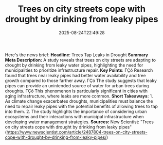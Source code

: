 ﻿---
title: "Trees on city streets cope with drought by drinking from leaky pipes"
date: "2025-08-24T22:49:28"
category: "Markets"
summary: ""
slug: "trees on city streets cope with drought by drinking from lea"
source_urls:
  - "https://www.newscientist.com/article/2487804-trees-on-city-streets-cope-with-drought-by-drinking-from-leaky-pipes/"
seo:
  title: "Trees on city streets cope with drought by drinking from leaky pipes | Hash n Hedge"
  description: ""
  keywords: ["news", "markets", "brief"]
---
Here's the news brief:  **Headline:** Trees Tap Leaks in Drought  **Summary Meta Description:** A study reveals that trees on city streets are adapting to drought by drinking from leaky water pipes, highlighting the need for municipalities to prioritize infrastructure repair.  **Key Points:**  ΓÇó Research found that trees near leaky pipes had better water availability and tree growth compared to those farther away. ΓÇó The study suggests that leaky pipes can provide an unintended source of water for urban trees during droughts. ΓÇó This phenomenon is particularly significant in cities with aging infrastructure, where leaks are more common.  **Short Takeaways:**  1. As climate change exacerbates droughts, municipalities must balance the need to repair leaky pipes with the potential benefits of allowing trees to tap into them. 2. The study highlights the importance of considering urban ecosystems and their interactions with municipal infrastructure when developing water management strategies.  **Sources:**  New Scientist: "Trees on city streets cope with drought by drinking from leaky pipes" (https://www.newscientist.com/article/2487804-trees-on-city-streets-cope-with-drought-by-drinking-from-leaky-pipes/) 
